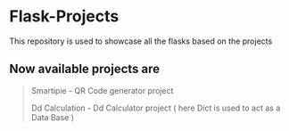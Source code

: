 # Flask-Projects

This repository is used to showcase all the flasks based on the projects 

## Now available projects are 
> Smartipie - QR Code generator project
> 
> Dd Calculation - Dd Calculator project ( here Dict is used to act as a Data Base )
